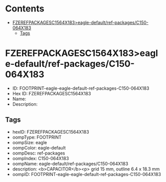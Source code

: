 



Contents
========

* [FZEREFPACKAGESC1564X183>eagle-default/ref-packages/C150-064X183](#fzerefpackagesc1564x183eagle-defaultref-packagesc150-064x183)
	* [Tags](#tags)

# FZEREFPACKAGESC1564X183>eagle-default/ref-packages/C150-064X183

- ID: FOOTPRINT-eagle-eagle-default-ref-packages-C150-064X183
- Hex ID: FZEREFPACKAGESC1564X183
- Name: 
- Description: 

## Tags

- hexID: FZEREFPACKAGESC1564X183
- oompType: FOOTPRINT
- oompSize: eagle
- oompColor: eagle-default
- oompDesc: ref-packages
- oompIndex: C150-064X183
- oompName: eagle-default/ref-packages/C150-064X183
- description: &lt;b&gt;CAPACITOR&lt;/b&gt;&lt;p&gt;&#xD;
grid 15 mm, outline 6.4 x 18.3 mm
- oompID: FOOTPRINT-eagle-eagle-default-ref-packages-C150-064X183
